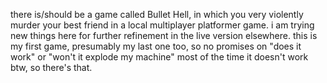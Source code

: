 there is/should be a game called Bullet Hell, in which you very violently murder your best friend in a local multiplayer platformer game.
i am trying new things here for further refinement in the live version elsewhere.
this is my first game, presumably my last one too, so no promises on "does it work" or "won't it explode my machine"
most of the time it doesn't work btw, so there's that.
